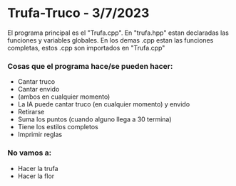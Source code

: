 # Trufa-Truco - 3/7/2023
El programa principal es el "Trufa.cpp". En "trufa.hpp" estan declaradas las funciones y variables globales. En los demas .cpp estan las funciones completas, estos .cpp son importados en "Trufa.cpp"

### Cosas que el programa hace/se pueden hacer:
+ Cantar truco
+ Cantar envido
+ (ambos en cualquier momento)
+ La IA puede cantar truco (en cualquier momento) y envido
+ Retirarse
+ Suma los puntos (cuando alguno llega a 30 termina)
+ Tiene los estilos completos
+ Imprimir reglas
### No vamos a:
+ Hacer la trufa
+ Hacer la flor
